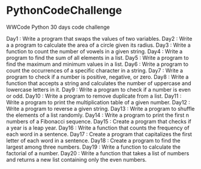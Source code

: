 # PythonCodeChallenge
 WWCode Python 30 days code challenge

Day1    : Write a program that swaps the values of two variables.
Day2    : Write a a program to calculate the area of a circle given its radius.
Day3    : Write a function to count the number of vowels in a given string.
Day4    : Write a program to find the sum of all elements in a list.
Day5    : Write a program to find the maximum and minimum values in a list.
Day6    : Write a program to count the occurrences of a specific character in a string.
Day7    : Write a program to check if a number is positive, negative, or zero.
Day8    : Write a function that accepts a string and calculates the number of uppercase and lowercase letters in it.
Day9    : Write a program to check if a number is even or odd.
Day10   : Write a program to remove duplicate from a list.
Day11   : Write a program to print the multiplication table of a given number.
Day12   : Write a program to reverse a given string.
Day13   : Write a program to shuffle the elements of a list randomly.
Day14   : Write a program to print the first n numbers of a Fibonacci sequence.
Day15   : Create a program that checks if a year is a leap year.
Day16   : Write a function that counts the frequency of each word in a sentence.
Day17   : Create a program that capitalizes the first letter of each word in a sentence.
Day18   : Create a program to find the largest among three numbers.
Day19   : Write a function to calculate the factorial of a number.
Day20   : Write a function that takes a list of numbers and returns a new list containing only the even numbers.
